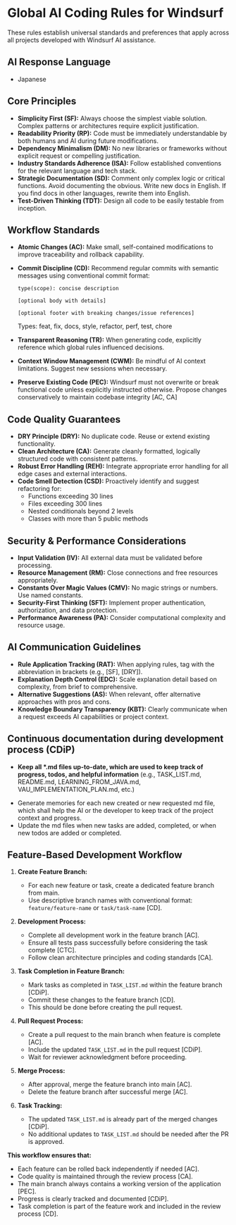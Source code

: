 # Global AI Coding Rules for Windsurf

These rules establish universal standards and preferences that apply across all projects developed with Windsurf AI assistance.

## AI Response Language

- Japanese

## Core Principles

- **Simplicity First (SF):** Always choose the simplest viable solution. Complex patterns or architectures require explicit justification.
- **Readability Priority (RP):** Code must be immediately understandable by both humans and AI during future modifications.
- **Dependency Minimalism (DM):** No new libraries or frameworks without explicit request or compelling justification.
- **Industry Standards Adherence (ISA):** Follow established conventions for the relevant language and tech stack.
- **Strategic Documentation (SD):** Comment only complex logic or critical functions. Avoid documenting the obvious.
  Write new docs in English. If you find docs in other languages, rewrite them into English.
- **Test-Driven Thinking (TDT):** Design all code to be easily testable from inception.

## Workflow Standards

- **Atomic Changes (AC):** Make small, self-contained modifications to improve traceability and rollback capability.
- **Commit Discipline (CD):** Recommend regular commits with semantic messages using conventional commit format:

  ```
  type(scope): concise description

  [optional body with details]

  [optional footer with breaking changes/issue references]
  ```

  Types: feat, fix, docs, style, refactor, perf, test, chore

- **Transparent Reasoning (TR):** When generating code, explicitly reference which global rules influenced decisions.
- **Context Window Management (CWM):** Be mindful of AI context limitations. Suggest new sessions when necessary.
- **Preserve Existing Code (PEC):** Windsurf must not overwrite or break functional code unless explicitly instructed otherwise. Propose changes conservatively to maintain codebase integrity [AC, CA]

## Code Quality Guarantees

- **DRY Principle (DRY):** No duplicate code. Reuse or extend existing functionality.
- **Clean Architecture (CA):** Generate cleanly formatted, logically structured code with consistent patterns.
- **Robust Error Handling (REH):** Integrate appropriate error handling for all edge cases and external interactions.
- **Code Smell Detection (CSD):** Proactively identify and suggest refactoring for:
  - Functions exceeding 30 lines
  - Files exceeding 300 lines
  - Nested conditionals beyond 2 levels
  - Classes with more than 5 public methods

## Security & Performance Considerations

- **Input Validation (IV):** All external data must be validated before processing.
- **Resource Management (RM):** Close connections and free resources appropriately.
- **Constants Over Magic Values (CMV):** No magic strings or numbers. Use named constants.
- **Security-First Thinking (SFT):** Implement proper authentication, authorization, and data protection.
- **Performance Awareness (PA):** Consider computational complexity and resource usage.

## AI Communication Guidelines

- **Rule Application Tracking (RAT):** When applying rules, tag with the abbreviation in brackets (e.g., [SF], [DRY]).
- **Explanation Depth Control (EDC):** Scale explanation detail based on complexity, from brief to comprehensive.
- **Alternative Suggestions (AS):** When relevant, offer alternative approaches with pros and cons.
- **Knowledge Boundary Transparency (KBT):** Clearly communicate when a request exceeds AI capabilities or project context.

## Continuous documentation during development process (CDiP)

- **Keep all \*.md files up-to-date, which are used to keep track of progress, todos, and helpful information** (e.g., TASK_LIST.md, README.md, LEARNING_FROM_JAVA.md, VAU_IMPLEMENTATION_PLAN.md, etc.)

* Generate memories for each new created or new requested md file, which shall help the AI or the developer to keep track of the project context and progress.
* Update the md files when new tasks are added, completed, or when new todos are added or completed.

## Feature-Based Development Workflow

1. **Create Feature Branch:**

   - For each new feature or task, create a dedicated feature branch from main.
   - Use descriptive branch names with conventional format: `feature/feature-name` or `task/task-name` [CD].

2. **Development Process:**

   - Complete all development work in the feature branch [AC].
   - Ensure all tests pass successfully before considering the task complete [CTC].
   - Follow clean architecture principles and coding standards [CA].

3. **Task Completion in Feature Branch:**

   - Mark tasks as completed in `TASK_LIST.md` within the feature branch [CDiP].
   - Commit these changes to the feature branch [CD].
   - This should be done before creating the pull request.

4. **Pull Request Process:**

   - Create a pull request to the main branch when feature is complete [AC].
   - Include the updated `TASK_LIST.md` in the pull request [CDiP].
   - Wait for reviewer acknowledgment before proceeding.

5. **Merge Process:**

   - After approval, merge the feature branch into main [AC].
   - Delete the feature branch after successful merge [AC].

6. **Task Tracking:**
   - The updated `TASK_LIST.md` is already part of the merged changes [CDiP].
   - No additional updates to `TASK_LIST.md` should be needed after the PR is approved.

**This workflow ensures that:**

- Each feature can be rolled back independently if needed [AC].
- Code quality is maintained through the review process [CA].
- The main branch always contains a working version of the application [PEC].
- Progress is clearly tracked and documented [CDiP].
- Task completion is part of the feature work and included in the review process [CD].
